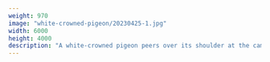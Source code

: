 ```yaml
---
weight: 970
image: "white-crowned-pigeon/20230425-1.jpg"
width: 6000
height: 4000
description: "A white-crowned pigeon peers over its shoulder at the camera<br/>f/6.0, 1/160, 240.0 mm, iso400"
---
```

